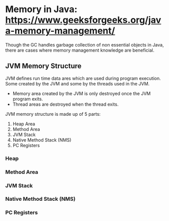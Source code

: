 # Memory in Java: https://www.geeksforgeeks.org/java-memory-management/
Though the GC handles garbage collection of non essential objects in Java, there are cases where memory management knowledge are beneficial.

## JVM Memory Structure
JVM defines run time data ares which are used during program execution.
Some created by the JVM and some by the threads used in the JVM.
- Memory area created by the JVM is only destroyed once the JVM program exits.
- Thread areas are destroyed when the thread exits.

JVM memory structure is made up of 5 parts:
1. Heap Area
2. Method Area
3. JVM Stack
4. Native Method Stack (NMS)
5. PC Registers

### Heap

### Method Area

### JVM Stack

### Native Method Stack (NMS)

### PC Registers